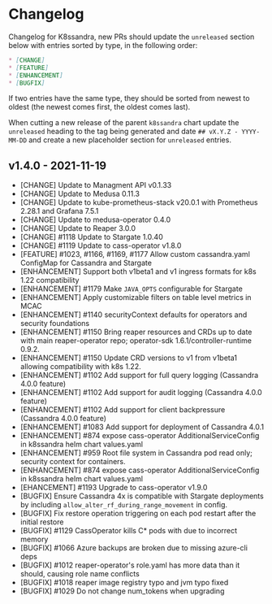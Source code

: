 # Changelog

Changelog for K8ssandra, new PRs should update the `unreleased` section below with entries sorted by type, in the 
following order:

```markdown
* [CHANGE]
* [FEATURE]
* [ENHANCEMENT]
* [BUGFIX]
```

If two entries have the same type, they should be sorted from newest to oldest (the newest comes first, the oldest comes 
last).

When cutting a new release of the parent `k8ssandra` chart update the `unreleased` heading to the tag being generated 
and date `## vX.Y.Z - YYYY-MM-DD` and create a new placeholder section for  `unreleased` entries.

## v1.4.0 - 2021-11-19
* [CHANGE] Update to Managment API v0.1.33
* [CHANGE] Update to Medusa 0.11.3
* [CHANGE] Update to kube-prometheus-stack v20.0.1 with Prometheus 2.28.1 and Grafana 7.5.1
* [CHANGE] Update to medusa-operator 0.4.0
* [CHANGE] Update to Reaper 3.0.0
* [CHANGE] #1118 Update to Stargate 1.0.40
* [CHANGE] #1119 Update to cass-operator v1.8.0
* [FEATURE] #1023, #1166, #1169, #1177 Allow custom cassandra.yaml ConfigMap for Cassandra and Stargate
* [ENHANCEMENT] Support both v1beta1 and v1 ingress formats for k8s 1.22 compatibility
* [ENHANCEMENT] #1179 Make `JAVA_OPTS` configurable for Stargate
* [ENHANCEMENT] Apply customizable filters on table level metrics in MCAC
* [ENHANCEMENT] #1140 securityContext defaults for operators and security foundations 
* [ENHANCEMENT] #1150 Bring reaper resources and CRDs up to date with main reaper-operator repo; operator-sdk 1.6.1/controller-runtime 0.9.2.
* [ENHANCEMENT] #1150 Update CRD versions to v1 from v1beta1 allowing compatibility with k8s 1.22.
* [ENHANCEMENT] #1102 Add support for full query logging (Cassandra 4.0.0 feature)
* [ENHANCEMENT] #1102 Add support for audit logging (Cassandra 4.0.0 feature)
* [ENHANCEMENT] #1102 Add support for client backpressure (Cassandra 4.0.0 feature)
* [ENHANCEMENT] #1083 Add support for deployment of Cassandra 4.0.1
* [ENHANCEMENT] #874 expose cass-operator AdditionalServiceConfig in k8ssandra helm chart values.yaml
* [ENHANCEMENT] #959 Root file system in Cassandra pod read only; security context for containers.
* [ENHANCEMENT] #874 expose cass-operator AdditionalServiceConfig in k8ssandra helm chart values.yaml
* [EHANCEMENT] #1193 Upgrade to cass-operator v1.9.0
* [BUGFIX] Ensure Cassandra 4x is compatible with Stargate deployments by including `allow_alter_rf_during_range_movement` in config.
* [BUGFIX] Fix restore operation triggering on each pod restart after the initial restore
* [BUGFIX] #1129 CassOperator kills C* pods with due to incorrect memory
* [BUGFIX] #1066 Azure backups are broken due to missing azure-cli deps
* [BUGFIX] #1012 reaper-operator's role.yaml has more data than it should, causing role name conflicts
* [BUGFIX] #1018 reaper image registry typo and jvm typo fixed
* [BUGFIX] #1029 Do not change num_tokens when upgrading
